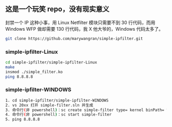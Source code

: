 ## 这是一个玩笑 repo，没有现实意义

封禁一个 IP 这种小事，用 Linux Netfilter 模块只需要不到 30 行代码，而用 Windows WFP 做却需要 130 行代码，我 X 他大爷的，Windows 代码太多了。

```bash
git clone https://github.com/marywangran/simple-ipfilter.git
```
### simple-ipfilter-Linux
```bash
cd simple-ipfilter/simple-ipfilter-Linux
make
insmod ./simple_filter.ko
ping 8.8.8.8
```
### simple-ipfilter-WINDOWS
```bash
1. cd simple-ipfilter/simple-ipfilter-WINDOWS
2. vs 20xx 打开 simple-filter.sln 并生成
3. 命令行(非 powershell)：sc create simple-filter type= kernel binPath= %你的output 目录\simple-filter.sys
4. 命令行(非 powershell)：sc start simple-filter
5. ping 8.8.8.8

```

